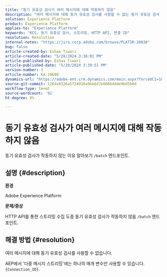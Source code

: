 ```yaml
---
title: "동기 유효성 검사가 여러 메시지에 대해 작동하지 않음"
description: "여러 메시지에 대해 동기 유효성 검사를 사용할 수 없는 동기 유효성 검사 문제를 해결하는 방법을 알아봅니다."
solution: Experience Platform
product: Experience Platform
applies-to: "Experience Platform"
keywords: "KCS, 동기 유효성 검사, 스트리밍, HTTP API, 연결 ID"
resolution: Resolution
internal-notes: "https://jira.corp.adobe.com/browse/PLATIR-20830"
bug: false
article-created-by: Eshaa Tiwari
article-created-date: "5/28/2024 3:38:01 PM"
article-published-by: Eshaa Tiwari
article-published-date: "5/28/2024 3:39:51 PM"
version-number: 3
article-number: KA-19680
dynamics-url: "https://adobe-ent.crm.dynamics.com/main.aspx?forceUCI=1&pagetype=entityrecord&etn=knowledgearticle&id=7d764741-081d-ef11-840b-6045bd026dc7"
source-git-commit: 126da9326a5724910a9bb6d7e0666d4de9bd5b0d
workflow-type: tm+mt
source-wordcount: '91'
ht-degree: 8%

---
```


# 동기 유효성 검사가 여러 메시지에 대해 작동하지 않음


동기 유효성 검사가 작동하지 않는 이유 알아보기 `/batch` 엔드포인트.

## 설명 {#description}


<b>환경</b>

Adobe Experience Platform

<b>문제/증상</b>

HTTP API를 통한 스트리밍 수집 도중 동기 유효성 검사가 작동하지 않음 `/batch` 엔드포인트.


## 해결 방법 {#resolution}


여러 메시지에 대해 동기 유효성 검사를 사용할 수 없습니다.

AEP에서 &#39;다중 메시지 스트리밍&#39;에는 하나의 매개 변수만 사용할 수 있습니다. `{Connection_ID}`.
